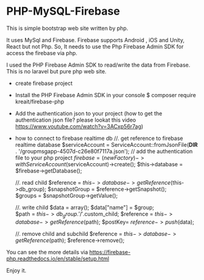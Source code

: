 # PHP-MySQL-Firebase
This is simple bootstrap web site written by php.

It uses MySql and Firebase.
Firebase supports Android , iOS and Unity, React but not Php.
So, It needs to use the Php Firebase Admin SDK for access the firebase via php.

I used the PHP Firebase Admin SDK to read/write the data from Firebase.
This is no laravel but pure php web site.

- create firebase project 

- Install the PHP Firebase Admin SDK in your console
  $ composer require kreait/firebase-php
  
- Add the authentication json to your project 
  (how to get the authentication json file? please lookat this video https://www.youtube.com/watch?v=3ACxp56r7ag)
  
- how to connect to firebase realtime db
  //. get reference to firebase realtime database
  $serviceAccount = ServiceAccount::fromJsonFile(__DIR__ . '/groupmsgapp-4507d-c26e80f7117a.json'); // add the authentication file to your php project
  $firebase = (new Factory)->withServiceAccount($serviceAccount)->create();
  $this->database = $firebase->getDatabase();
  
  //. read child
  $reference = $this->database->getReference($this->db_group);
  $snapshotGroup = $reference->getSnapshot();        
  $groups = $snapshotGroup->getValue();
  
  //. write child
  $data = array();
  $data["name"] = $group;  
  $path = $this->db_group.'/'.$custom_child;
  $reference = $this->database->getReference($path);
  $postKey= $reference->push($data);
  
  //. remove child and subchild
  $reference = $this->database->getReference($path);
  $reference->remove();
  
You can see the more details via https://firebase-php.readthedocs.io/en/stable/setup.html

Enjoy it. 
 
